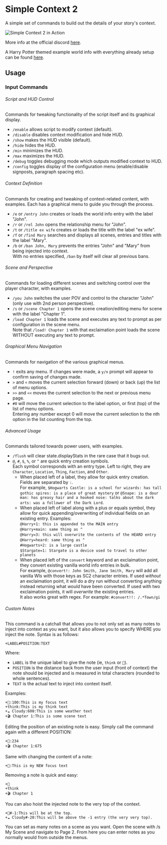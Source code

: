 # Simple Context 2
A simple set of commands to build out the details of your story's context. 

![Simple Context 2 in Action](https://cdn.discordapp.com/attachments/717764081058185316/828097660556148796/unknown.png?width=1610&height=846)

More info at the official discord [here](https://discord.com/channels/653773513857171475/717764081058185316/828113500827811890).

A Harry Potter themed example world info with everything already setup can be found [here](https://discord.com/channels/653773513857171475/717764081058185316/833599529554018364).


## Usage

### Input Commands
###### Script and HUD Control
Commands for tweaking functionality of the script itself and its graphical display.
* `/enable` allows script to modify context (default).
* `/disable` disables context modification and hide HUD.
* `/show` makes the HUD visible (default).
* `/hide` hides the HUD.
* `/min` minimizes the HUD.
* `/max` maximizes the HUD.
* `/debug` toggles debugging mode which outputs modified context to HUD.
* `/config` toggles display of the configuration menu (enable/disable signposts, paragraph spacing etc).

###### Context Definition
Commands for creating and tweaking of context-related content, with examples.
Each has a graphical menu to guide you through the process.
* `/e` or `/entry John` creates or loads the world info entry with the label "John".
* `/r` or `/rel John` opens the relationship menu for "John".
* `/t` or `/title ex wife` creates or loads the title with the label "ex wife".
* `/f` or `/find Mary` searches and displays all scenes, entries and titles with the label "Mary".
* `/b` or `/ban John, Mary` prevents the entries "John" and "Mary" from being injected into context.
<br />With no entries specified, `/ban` by itself will clear all previous bans.

###### Scene and Perspective
Commands for loading different scenes and switching control over the player character, with examples.
* `/you John` switches the user POV and control to the character "John" (only use with 2nd person perspective).
* `/s` or `/scene Chapter 1` opens the scene creation/editing menu for scene with the label "Chapter 1".
* `/load Chapter 1` loads the scene and executes any text to prompt as per configuration in the scene menu.
<br />Note that `/load! Chapter 1` with that exclaimation point loads the scene WITHOUT executing any text to prompt.

###### Graphical Menu Navigation
Commands for navigation of the various graphical menus.
* `!` exits any menu. If changes were made, a `y/n` prompt will appear to confirm saving of changes made.
* `>` and `<` moves the current selection forward (down) or back (up) the list of menu options.
* `>>` and `<<` moves the current selection to the next or previous menu page.
* `#0` will move the current selection to the label option, or first (top) of the list of menu options.
<br />Entering any number except 0 will move the current selection to the nth option in the list counting from the top.

###### Advanced Usage
Commands tailored towards power users, with examples.
* `/flush` will clear state.displayStats in the rare case that it bugs out.
* `@`, `#`, `$`, `%`, or `^` are quick entry creation symbols.
  <br />Each symbol corresponds with an entry type. Left to right, they are `Character`, `Location`, `Thing`, `Faction`, and `Other`.
  * When placed left of a label, they allow for quick entry creation. Fields are separated by `:`.
  <br />For example, `$Hogwarts Castle: is a school for wizards: has tall gothic spires: is a place of great mystery`
or `@Snape: is a dour man: has greasy hair and a hooked nose: talks about the dark arts: was a follower of the Dark Lord`.
  * When placed left of label along with a plus or equals symbol, they allow for quick appending/overwriting of individual fields on an existing entry. Examples:
  <br />`@Harry+1: this is appended to the MAIN entry`
  <br />`@Harry+main: same thing as ^`
  <br />`@Harry=3: this will overwrite the contents of the HEARD entry`
  <br />`@Harry=heard: same thing as ^`
  <br />`#Hogwarts+2: is a large castle`
  <br />`$Stargate=1: Stargate is a device used to travel to other planets`
  * When placed left of the `convert` keyword and an exclaimation point, they convert existing vanilla world info entries in bulk.
  <br />For example, `@convert!: John Smith, Jane Smith, Mary` will add all vanilla WIs with those keys as SC2 character entries.
  If used *without* an exclaimation point, it will do a dry run without converting anything instead returning what *would* have been converted.
  If used with two exclaimation points, it will *overwrite* the existing entries.
  <br />It also works great with regex. For example: `#convert!!: /.*Town/gi`

###### Custom Notes
This command is a catchall that allows you to not only set as many notes to inject into context as you want, but it also allows you to specify WHERE you inject the note.  Syntax is as follows:
```
+LABEL#POSITION:TEXT
```

Where:
 * `LABEL` is the unique label to give the note (ie, `think` or `🧠`).
 * `POSITION` is the distance back from the user input (front of context) the note should be injected and is measured in total characters (rounded to whole sentences).
 * `TEXT` is the actual text to inject into context itself.

Examples:
```
+🧠:100:This is my focus text
+think:This is my think text
+☁ Cloudy:600:This is some weather text 
+🎬 Chapter 1:This is some scene text
```

Editing the position of an existing note is easy. Simply call the command again with a different POSITION:
```
+🧠:234
+🎬 Chapter 1:675
```

Same with changing the content of a note:
```
+🧠:This is my NEW focus text
```

Removing a note is quick and easy:
```
+🧠
+think
+🎬 Chapter 1
```

You can also hoist the injected note to the very top of the context.
```
+🧠#-1:This will be at the top.
+☁ Cloudy#-20:This will be above the -1 entry (the very very top).
```

You can set as many notes on a scene as you want. Open the scene with /s My Scene and navigate to Page 2. From here you can enter notes as you normally would from outside the menus.
